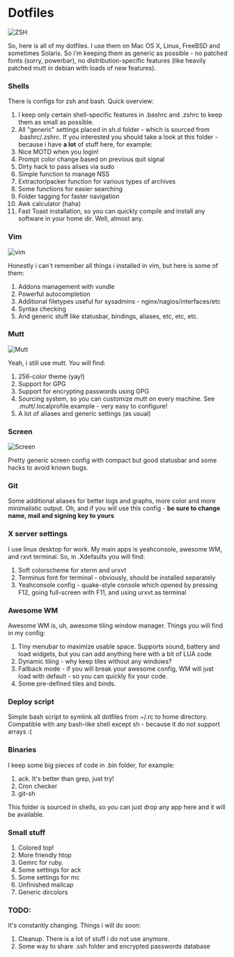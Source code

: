 # Dotfiles
![ZSH](http://cl.ly/image/101i213S2c2P/Screen%20Shot%202012-10-13%20at%203.25.23%20PM.png)

So, here is all of my dotfiles. I use them on Mac OS X, Linux, FreeBSD and sometimes Solaris. So i'm keeping them as generic as possible - no patched fonts (sorry, powerbar), no distribution-specific features (like heavily patched mutt in debian with loads of new features).

### Shells

There is configs for zsh and bash. Quick overview: 

1. I keep only certain shell-specific features in .bashrc and .zshrc to keep them as small as possible.
2. All "generic" settings placed in sh.d folder - which is sourced from .bashrc/.zshrc. If you interested you should take a look at this folder - because i have **a lot** of stuff here, for example:
3. Nice MOTD when you login!
4. Prompt color change based on previous quit signal
5. Dirty hack to pass alises via sudo 
6. Simple function to manage NSS
7. Extractor/packer function for various types of archives
8. Some functions for easier searching
9. Folder tagging for faster navigation
10. Awk calculator (haha)
11. Fast Toast installation, so you can quickly compile and install any software in your home dir. Well, almost any.

### Vim

![vim](http://cl.ly/image/412k3B0H0P3s/Screen%20Shot%202012-10-13%20at%203.28.28%20PM.png)

Honestly i can't remember all things i installed in vim, but here is some of them:

1. Addons management with vundle
2. Powerful autocompletion
3. Additional filetypes useful for sysadmins - nginx/nagios/interfaces/etc
4. Syntax checking
5. And generic stuff like statusbar, bindings, aliases, etc, etc, etc.

### Mutt 

![Mutt](http://cl.ly/image/27283O0b0a0Z/Screen%20Shot%202012-10-13%20at%203.26.59%20PM.png)

Yeah, i still use mutt. You will find:

1. 256-color theme (yay!)
2. Support for GPG
3. Support for encrypting passwords using GPG
4. Sourcing system, so you can customize mutt on every machine. See .mutt/.localprofile.example - very easy to configure!
5. A lot of aliases and generic settings (as usual)

### Screen

![Screen](http://cl.ly/image/2Q472W2Y0y0C/Screen%20Shot%202012-10-13%20at%203.38.37%20PM.png)

Pretty generic screen config with compact but good statusbar and some hacks to avoid known bugs.

### Git

Some additional aliases for better logs and graphs, more color and more minimalistic output. Oh, and if you will use this config - **be sure to change name, mail and signing key to yours**

### X server settings

I use linux desktop for work. My main apps is yeahconsole, awesome WM, and rxvt terminal. So, in .Xdefaults you will find:

1. Soft colorscheme for xterm and urxvt
2. Terminus font for terminal - obviously, should be installed separately
3. Yeahconsole config - quake-style console which opened by pressing F12, going full-screen with F11, and using urxvt as terminal

### Awesome WM

Awesome WM is, uh, awesome tiling window manager. Things you will find in my config:

1. Tiny menubar to maximize usable space. Supports sound, battery and load widgets, but you can add anything here with a bit of LUA code 
2. Dynamic tiling - why keep tiles without any windows?
3. Fallback mode - if you will break your awesome config, WM will just load with default - so you can quickly fix your code. 
4. Some pre-defined tiles and binds.

### Deploy script

Simple bash script to symlink all dotfiles from ~/.rc to home directory. Compatible with any bash-like shell except sh - because it do not support arrays :( 

### Binaries

I keep some big pieces of code in .bin folder, for example:

1. ack. It's better than grep, just try!
2. Cron checker
3. git-sh

This folder is sourced in shells, so you can just drop any app here and it will be available.

### Small stuff

1. Colored top!
2. More friendly htop
3. Gemrc for ruby.
4. Some settings for ack
5. Some settings for mc 
6. Unfinished mailcap
7. Generic dircolors

### TODO:

It's constantly changing. Things i will do soon:

1. Cleanup. There is a lot of stuff i do not use anymore.
2. Some way to share .ssh folder and encrypted passwords database
